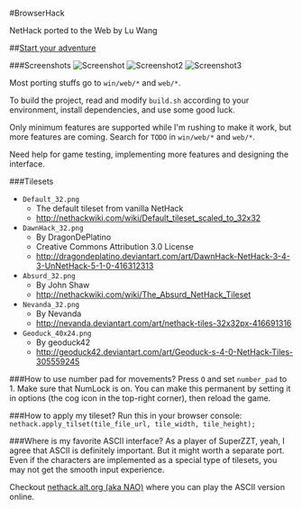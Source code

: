 #BrowserHack

NetHack ported to the Web by Lu Wang

##[Start your adventure](http://coolwanglu.github.io/BrowserHack/)

###Screenshots
![Screenshot](https://raw.githubusercontent.com/coolwanglu/BrowserHack/master/screenshot.png)
![Screenshot2](https://raw.githubusercontent.com/coolwanglu/BrowserHack/master/screenshot2.png)
![Screenshot3](https://raw.githubusercontent.com/coolwanglu/BrowserHack/master/screenshot3.png)

Most porting stuffs go to `win/web/*` and `web/*`.

To build the project, read and modify `build.sh` according to your environment, install dependencies, and use some good luck.

Only minimum features are supported while I'm rushing to make it work, but more features are coming.
Search for `TODO` in `win/web/*` and `web/*`.

Need help for game testing, implementing more features and designing the interface.

###Tilesets
- `Default_32.png`
  - The default tileset from vanilla NetHack 
  - http://nethackwiki.com/wiki/Default_tileset_scaled_to_32x32
- `DawnHack_32.png`
  - By DragonDePlatino
  - Creative Commons Attribution 3.0 License
  - http://dragondeplatino.deviantart.com/art/DawnHack-NetHack-3-4-3-UnNetHack-5-1-0-416312313
- `Absurd_32.png`
  - By John Shaw
  - http://nethackwiki.com/wiki/The_Absurd_NetHack_Tileset
- `Nevanda_32.png`
  - By Nevanda
  - http://nevanda.deviantart.com/art/nethack-tiles-32x32px-416691316
- `Geoduck_40x24.png`
  - By geoduck42
  - http://geoduck42.deviantart.com/art/Geoduck-s-4-0-NetHack-Tiles-305559245

###How to use number pad for movements?
Press `O` and set `number_pad` to 1. Make sure that NumLock is on.
You can make this permanent by setting it in options (the cog icon in the top-right corner), then reload the game. 

###How to apply my tileset?
Run this in your browser console:
`nethack.apply_tilset(tile_file_url, tile_width, tile_height);`

###Where is my favorite ASCII interface?
As a player of SuperZZT, yeah, I agree that ASCII is definitely important. But it might worth a separate port. Even if the characters are implemented as a special type of tilesets, you may not get the smooth input experience.

Checkout [nethack.alt.org (aka NAO)](http://alt.org/nethack/) where you can play the ASCII version online.

